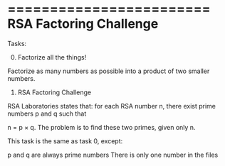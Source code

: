 ========================
RSA Factoring Challenge
=======================

Tasks:

0. Factorize all the things!

Factorize as many numbers as possible into a product of two smaller numbers.

1. RSA Factoring Challenge

RSA Laboratories states that: for each RSA number n, there exist prime numbers p and q such that

n = p × q. The problem is to find these two primes, given only n.

This task is the same as task 0, except:

p and q are always prime numbers
There is only one number in the files
